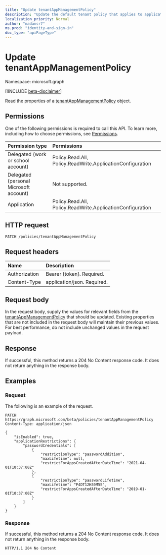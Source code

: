 ```yaml
---
title: "Update tenantAppManagementPolicy"
description: "Update the default tenant policy that applies to applications and service principals objects."
localization_priority: Normal
author: "madansr7"
ms.prod: "identity-and-sign-in"
doc_type: "apiPageType"
---
```


# Update tenantAppManagementPolicy

Namespace: microsoft.graph

[!INCLUDE [beta-disclaimer](../../includes/beta-disclaimer.md)]

Read the properties of a [tenantAppManagementPolicy](../resources/tenantAppManagementPolicy.md) object.

## Permissions

One of the following permissions is required to call this API. To learn more, including how to choose permissions, see [Permissions](/graph/permissions-reference).

| Permission type                        | Permissions                                                |
| :------------------------------------- | :--------------------------------------------------------- |
| Delegated (work or school account)     | Policy.Read.All, Policy.ReadWrite.ApplicationConfiguration |
| Delegated (personal Microsoft account) | Not supported.                                             |
| Application                            | Policy.Read.All, Policy.ReadWrite.ApplicationConfiguration |

## HTTP request

<!-- { "blockType": "ignored" } -->

```http
PATCH /policies/tenantAppManagementPolicy
```

## Request headers

| Name          | Description                 |
| :------------ | :-------------------------- |
| Authorization | Bearer {token}. Required.   |
| Content-Type  | application/json. Required. |

## Request body

In the request body, supply the values for relevant fields from the [tenantAppManagementPolicy](../resources/tenantAppManagementPolicy.md) that should be updated. Existing properties that are not included in the request body will maintain their previous values. For best performance, do not include unchanged values in the request payload.

## Response

If successful, this method returns a 204 No Content response code. It does not return anything in the response body.

## Examples

### Request

The following is an example of the request.

<!-- {
  "blockType": "request",
  "name": "update_tenantAppManagementPolicy"
}-->

```msgraph-interactive
PATCH https://graph.microsoft.com/beta/policies/tenantAppManagementPolicy
Content-Type: application/json

{
    "isEnabled": true,
    "applicationRestrictions": {
        "passwordCredentials": [
            {
                "restrictionType": "passwordAddition",
                "maxLifetime": null,
                "restrictForAppsCreatedAfterDateTime": "2021-04-01T10:37:00Z"
            },
            {
                "restrictionType": "passwordLifetime",
                "maxLifetime": "P4DT12H30M5S",
                "restrictForAppsCreatedAfterDateTime": "2019-01-01T10:37:00Z"
            }
        ]
    }
}
```

### Response

If successful, this method returns a 204 No Content response code. It does not return anything in the response body.

<!-- {
  "blockType": "response",
  "truncated": false
} -->

```http
HTTP/1.1 204 No Content
```

<!-- uuid: 16cd6b66-4b1a-43a1-adaf-3a886856ed98
2019-02-04 14:57:30 UTC -->
<!-- {
  "type": "#page.annotation",
  "description": "Update tenantAppManagementPolicy",
  "keywords": "",
  "section": "documentation",
  "tocPath": ""
}-->
